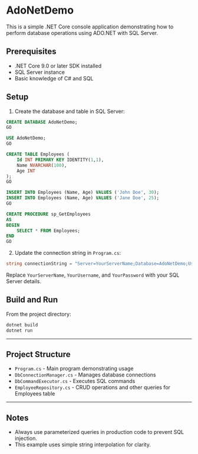 # AdoNetDemo

This is a simple .NET Core console application demonstrating how to perform database operations using ADO.NET with SQL Server.

## Prerequisites

- .NET Core 9.0 or later SDK installed
- SQL Server instance
- Basic knowledge of C# and SQL

## Setup

1. Create the database and table in SQL Server:

```sql
CREATE DATABASE AdoNetDemo;
GO

USE AdoNetDemo;
GO

CREATE TABLE Employees (
    Id INT PRIMARY KEY IDENTITY(1,1),
    Name NVARCHAR(100),
    Age INT
);
GO

INSERT INTO Employees (Name, Age) VALUES ('John Doe', 30);
INSERT INTO Employees (Name, Age) VALUES ('Jane Doe', 25);
GO

CREATE PROCEDURE sp_GetEmployees
AS
BEGIN
    SELECT * FROM Employees;
END
GO
```

2. Update the connection string in `Program.cs`:

```csharp
string connectionString = "Server=YourServerName;Database=AdoNetDemo;User Id=YourUsername;Password=YourPassword;";
```

Replace `YourServerName`, `YourUsername`, and `YourPassword` with your SQL Server details.

## Build and Run

From the project directory:

```bash
dotnet build
dotnet run
```

---

## Project Structure

- `Program.cs` - Main program demonstrating usage
- `DbConnectionManager.cs` - Manages database connections
- `DbCommandExecutor.cs` - Executes SQL commands
- `EmployeeRepository.cs` - CRUD operations and other queries for Employees table

---

## Notes

- Always use parameterized queries in production code to prevent SQL injection.
- This example uses simple string interpolation for clarity.
